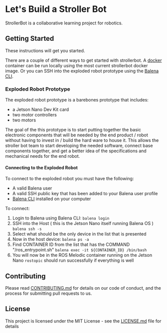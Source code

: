 # Let's Build a Stroller Bot

StrollerBot is a collaborative learning project for robotics.  

## Getting Started

These instructions will get you started.

There are a couple of different ways to get started with strollerbot. A [docker](https://www.docker.com/) container can be run locally using the most current strollerbot docker image. Or you can SSH into the exploded robot prototype using the [Balena CLI](https://github.com/balena-io/balena-cli).

### Exploded Robot Prototype

The exploded robot prototype is a barebones prototype that includes:

* a Jetson Nano Dev Kit card
* two motor controllers
* two motors

The goal of the this prototype is to start putting together the basic electronic components that will be needed by the end product / robot without having to invest in / build the hard ware to house it. This allows the stroller bot team to start developing the needed software, connect base components together, and get a better idea of the specifications and mechanical needs for the end robot.

#### Connecting to the Exploded Robot

To connect to the exploded robot you must have the following:

* A valid Balena user
* A valid SSH public key that has been added to your Balena user profile
* [Balena CLI](https://github.com/balena-io/balena-cli) installed on your computer

To connect:

1. Login to Balena using Balena CLI:
`balena login`
2. SSH into the Host ( this is the Jetson Nano itself running Balena OS )
`balena ssh -s`
3. Select what should be the only device in the list that is presented
4. Now in the host device:
`balena ps -a`
5. Find CONTAINER ID from the list that has the COMMAND "/ros_entrypoint.sh"
`balena exec -it ${CONTAINER_ID} /bin/bash`
6. You will now be in the ROS Melodic container running on the Jetson Nano
`rostopic` should run successfully if everything is well

## Contributing

Please read [CONTRIBUTING.md](https://gist.github.com/PurpleBooth/b24679402957c63ec426) for details on our code of conduct, and the process for submitting pull requests to us.


## License

This project is licensed under the MIT License - see the [LICENSE.md](LICENSE.md) file for details